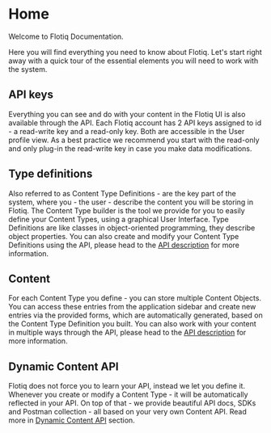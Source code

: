 # Home

Welcome to Flotiq Documentation.

Here you will find everything you need to know about Flotiq.
Let's start right away with a quick tour of the essential elements you will need to work with the system.

## API keys

Everything you can see and do with your content in the Flotiq UI is also available through the API. Each Flotiq account has 2 API keys assigned to id - a read-write key and a read-only key. Both are accessible in the User profile view. As a best practice we recommend you start with the read-only and only plug-in the read-write key in case you make data modifications.


## Type definitions

Also referred to as Content Type Definitions - are the key part of the system, where you - the user - describe the content you will be storing in Flotiq. The Content Type builder is the tool we provide for you to easily define your Content Types, using a graphical User Interface. Type Definitions are like classes in object-oriented programming, they describe object properties. You can also create and modify your Content Type Definitions using the API, please head to the [API description](/API) for more information.

## Content

For each Content Type you define - you can store multiple Content Objects. You can access these entries from the application sidebar and create new entries via the provided forms, which are automatically generated, based on the Content Type Definition you built. You can also work with your content in multiple ways through the API, please head to the [API description](/API) for more information.

## Dynamic Content API

Flotiq does not force you to learn your API, instead we let you define it. Whenever you create or modify a Content Type - it will be automatically reflected in your API. On top of that - we provide beautiful API docs, SDKs and Postman collection - all based on your very own Content API. Read more in [Dynamic Content API](/API/dynamic-content-api) section.